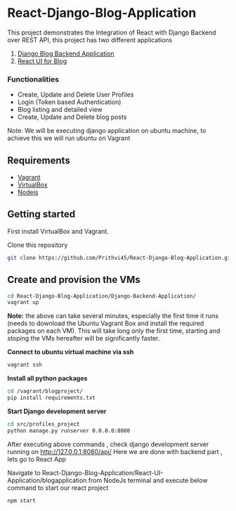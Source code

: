# React-Django-Blog-Application
This project demonstrates the Integration of React with Django Backend over REST API, this project has two different applications
1. [Django Blog Backend Application](https://github.com/Prithvi45/React-Django-Blog-Application/tree/master/Django-Backend-Application)
2. [React UI for Blog](https://github.com/Prithvi45/React-Django-Blog-Application/tree/master/React-UI-Application)


### Functionalities

- Create, Update and Delete User Profiles
- Login (Token based Authentication)
- Blog listing and detailed view
- Create, Update and Delete blog posts

Note: We will be executing django application on ubuntu machine, to achieve this we will run ubuntu on Vagrant


## Requirements 

* [Vagrant](https://www.vagrantup.com/)
* [VirtualBox](https://www.virtualbox.org/wiki/Downloads)
* [Nodejs](https://nodejs.org/en/download/)


## Getting started

First install VirtualBox and Vagrant. 

Clone this repository

```bash
git clone https://github.com/Prithvi45/React-Django-Blog-Application.git
```

## Create and provision the VMs

```bash
cd React-Django-Blog-Application/Django-Backend-Application/
vagrant up
```
**Note:** the above can take several minutes, especially the first time it runs (needs to download the Ubuntu Vagrant Box and install the required packages on each VM). This will take long only the first time, starting and stoping the VMs hereafter will be significantly faster. 

**Connect to ubuntu virtual machine via ssh**

```bash
vagrant ssh
```
**Install all python packages**
```bash
cd /vagrant/blogproject/
pip install requirements.txt
```

**Start Django development server**

```bash
cd src/profiles_project
python manage.py runserver 0.0.0.0:8080

```

After executing above commands , check django development server running on http://127.0.0.1:8080/api/
Here we are done with backend part , lets go to React App

Navigate to  React-Django-Blog-Application/React-UI-Application/blogapplication from NodeJs terminal and execute below command to start our react project

```bash
npm start
```
